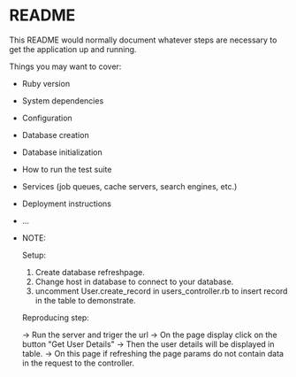 # README

This README would normally document whatever steps are necessary to get the
application up and running.

Things you may want to cover:

* Ruby version

* System dependencies

* Configuration

* Database creation

* Database initialization

* How to run the test suite

* Services (job queues, cache servers, search engines, etc.)

* Deployment instructions

* ...


* NOTE:

  Setup:
  1. Create database refreshpage.
  2. Change host in database to connect to your database.
  3. uncomment User.create_record in users_controller.rb to insert record in the table to demonstrate.

  Reproducing step:
  
  -> Run the server and triger the url
  -> On the page display click on the button "Get User Details"
  -> Then the user details will be displayed in table.
  -> On this page if refreshing the page params do not contain data in the request to the controller.
